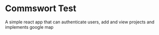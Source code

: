 # Commswort Test
A simple react app that can authenticate users, add and view projects and implements google map